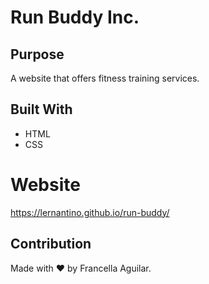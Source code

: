 # Run Buddy Inc.

## Purpose

A website that offers fitness training services.

## Built With

- HTML
- CSS

# Website

https://lernantino.github.io/run-buddy/

## Contribution

Made with ❤️ by Francella Aguilar.
